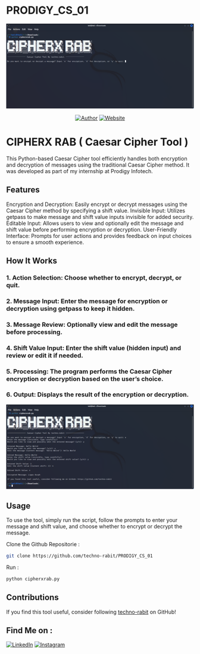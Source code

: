 # PRODIGY_CS_01

<p align="center">
<a href="#"><img title="Img_1" src="Img_1.png"></a>
</p>
<p align="center">
<a href="https://github.com/techno-rabit"><img title="Author" src="https://img.shields.io/badge/Author-Vishnu-yellow.svg?style=for-the-badge&logo=github"></a>
<a href="https://prodigyinfotech.dev/"><img title="Website" src="https://img.shields.io/badge/Website-Prodigy--InfoTech-green.svg?style=for-the-badge&logo=sites"></a>
</p>

# CIPHERX RAB ( Caesar Cipher Tool )

This Python-based Caesar Cipher tool efficiently handles both encryption and decryption of messages using the traditional Caesar Cipher method. It was developed as part of my internship at Prodigy Infotech.

## Features

Encryption and Decryption: Easily encrypt or decrypt messages using the Caesar Cipher method by specifying a shift value.
Invisible Input: Utilizes getpass to make message and shift value inputs invisible for added security.
Editable Input: Allows users to view and optionally edit the message and shift value before performing encryption or decryption.
User-Friendly Interface: Prompts for user actions and provides feedback on input choices to ensure a smooth experience.

## How It Works

### 1. Action Selection: Choose whether to encrypt, decrypt, or quit.
### 2. Message Input: Enter the message for encryption or decryption using getpass to keep it hidden.
### 3. Message Review: Optionally view and edit the message before processing.
### 4. Shift Value Input: Enter the shift value (hidden input) and review or edit it if needed.
### 5. Processing: The program performs the Caesar Cipher encryption or decryption based on the user’s choice.
### 6. Output: Displays the result of the encryption or decryption.

<p align="center">
<a href="#"><img title="Img_2" src="img_2.png"></a>
</p>

## Usage

To use the tool, simply run the script, follow the prompts to enter your message and shift value, and choose whether to encrypt or decrypt the message.

Clone the Github Repositorie :
```sh
git clone https://github.com/techno-rabit/PRODIGY_CS_01
```
Run :
```sh
python cipherxrab.py
```
## Contributions

If you find this tool useful, consider following [techno-rabit](https://github.com/techno-rabit) on GitHub!

## Find Me on :
[![LinkedIn](https://img.shields.io/badge/LinkedIn-VishnuPrasad-blue?style=for-the-badge&logo=LinkedIn)](https://www.linkedin.com/in/technorabit)
[![Instagram](https://img.shields.io/badge/IG-%40__.v.shnu-red?style=for-the-badge&logo=instagram)](https://www.instagram.com/__.v.shnu/)
